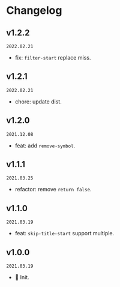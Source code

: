 # Changelog

## v1.2.2

`2022.02.21`

- fix: `filter-start` replace miss.

## v1.2.1

`2022.02.21`

- chore: update dist.

## v1.2.0

`2021.12.08`

- feat: add `remove-symbol`.

## v1.1.1

`2021.03.25`

- refactor: remove `return false`.

## v1.1.0

`2021.03.19`

- feat: `skip-title-start` support multiple.

## v1.0.0

`2021.03.19`

- 🎉 Init.
